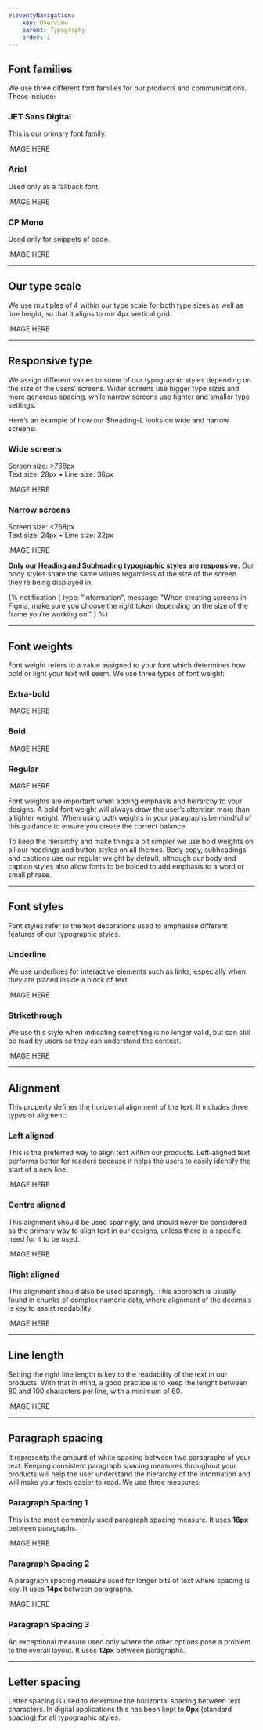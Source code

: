 ```yaml
---
eleventyNavigation:
    key: Overview
    parent: Typography
    order: 1
---
```


## Font families
We use three different font families for our products and communications. These include:

### JET Sans Digital
This is our primary font family.

IMAGE HERE

### Arial
Used only as a fallback font.

IMAGE HERE

### CP Mono
Used only for snippets of code.

IMAGE HERE

---

## Our type scale
We use multiples of 4 within our type scale for both type sizes as well as line height, so that it aligns to our 4px vertical grid.

IMAGE HERE

---

## Responsive type
We assign different values to some of our typographic styles depending on the size of the users’ screens. Wider screens use bigger type sizes and more generous spacing, while narrow screens use tighter and smaller type settings.

Here’s an example of how our $heading-L looks on wide and narrow screens:

### Wide screens

Screen size: >768px<br />Text size: 28px • Line size: 36px

IMAGE HERE

### Narrow screens
Screen size: <768px<br />Text size: 24px • Line size: 32px

IMAGE HERE

<b>Only our Heading and Subheading typographic styles are responsive.</b> Our body styles share the same values regardless of the size of the screen they’re being displayed in.

{% notification {
type: "information",
message: "When creating screens in Figma, make sure you choose the right token depending on the size of the frame you’re working on."
} %}

---

## Font weights
Font weight refers to a value assigned to your font which determines how bold or light your text will seem. We use three types of font weight:

### Extra-bold

IMAGE HERE

### Bold

IMAGE HERE

### Regular

IMAGE HERE

Font weights are important when adding emphasis and hierarchy to your designs. A bold font weight will always draw the user’s attention more than a lighter weight. When using both weights in your paragraphs be mindful of this guidance to ensure you create the correct balance.

To keep the hierarchy and make things a bit simpler we use bold weights on all our headings and button styles on all themes. Body copy, subheadings and captions use our regular weight by default, although our body and caption styles also allow fonts to be bolded to add emphasis to a word or small phrase.

---

## Font styles
Font styles refer to the text decorations used to emphasise different features of our typographic styles.

### Underline
We use underlines for interactive elements such as links, especially when they are placed inside a block of text.

IMAGE HERE

### Strikethrough
We use this style when indicating something is no longer valid, but can still be read by users so they can understand the context.

IMAGE HERE

---

## Alignment
This property defines the horizontal alignment of the text. It includes three types of aligment:

### Left aligned
This is the preferred way to align text within our products. Left-aligned text performs better for readers because it helps the users to easily identify the start of a new line.

IMAGE HERE

### Centre aligned
This alignment should be used sparingly, and should never be considered as the primary way to align text in our designs, unless there is a specific need for it to be used.

IMAGE HERE

### Right aligned
This alignment should also be used sparingly. This approach is usually found in chunks of complex numeric data, where alignment of the decimals is key to assist readability.

IMAGE HERE

---

## Line length
Setting the right line length is key to the readability of the text in our products. With that in mind, a good practice is to keep the lenght between 80 and 100 characters per line, with a minimum of 60.


IMAGE HERE

---

## Paragraph spacing
It represents the amount of white spacing between two paragraphs of your text. Keeping consistent paragraph spacing measures throughout your products will help the user understand the hierarchy of the information and will make your texts easier to read. We use three measures:

### Paragraph Spacing 1
This is the most commonly used paragraph spacing measure. It uses <b>16px</b> between paragraphs.

IMAGE HERE

### Paragraph Spacing 2
A paragraph spacing measure used for longer bits of text where spacing is key. It uses <b>14px</b> between paragraphs.

IMAGE HERE

### Paragraph Spacing 3
An exceptional measure used only where the other options pose a problem to the overall layout.  It uses <b>12px</b> between paragraphs.

---

## Letter spacing
Letter spacing is used to determine the horizontal spacing between text characters. In digital applications this has been kept to <b>0px</b> (standard spacing) for all typographic styles.
